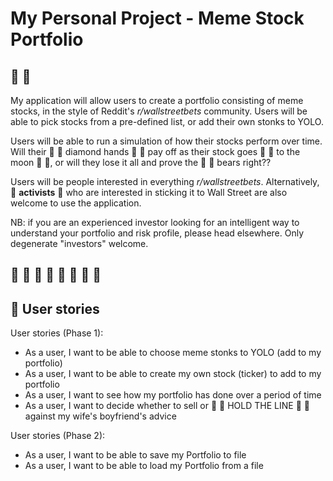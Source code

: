 # My Personal Project - Meme Stock Portfolio

## :rainbow: :bear:

My application will allow users to create a portfolio consisting of meme stocks, in the style of Reddit's 
*r/wallstreetbets* community. Users will be able to pick stocks from a pre-defined list, or add their own stonks to YOLO.

Users will be able to run a simulation of how their stocks perform 
over time. Will their :gem: :raised_hands: diamond hands :raised_hands: :gem: pay off as their stock goes :rocket: 
:rocket: to the moon :first_quarter_moon_with_face: :full_moon_with_face:, or will they lose it all and prove the 
:rainbow: :bear: bears right??

Users will be people interested in everything *r/wallstreetbets*. Alternatively, :triumph: **activists** :triumph: who 
are interested in sticking it to Wall Street are also welcome to use the application. 

NB: if you are an experienced investor looking for an intelligent way to understand your portfolio and risk profile, 
please head elsewhere. Only degenerate "investors" welcome.

## :gem: :raised_hands: :rainbow: :bear: :rocket: :rocket: :rocket: :first_quarter_moon_with_face: 
## :first_quarter_moon_with_face: User stories

User stories (Phase 1):
- As a user, I want to be able to choose meme stonks to YOLO (add to my portfolio)
- As a user, I want to be able to create my own stock (ticker) to add to my portfolio
- As a user, I want to see how my portfolio has done over a period of time
- As a user, I want to decide whether to sell or :rocket: :rocket: HOLD THE LINE 
  :rocket: :rocket: against my wife's boyfriend's advice
  
User stories (Phase 2):
- As a user, I want to be able to save my Portfolio to file 
- As a user, I want to be able to load my Portfolio from a file





